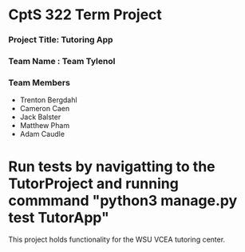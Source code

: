 # CptS 322 Term Project
### Project Title: Tutoring App 
### Team Name :  Team Tylenol
### Team Members 
* Trenton Bergdahl
* Cameron Caen
* Jack Balster
* Matthew Pham
* Adam Caudle

# Run tests by navigatting to the TutorProject and running commmand "python3 manage.py test TutorApp"

This project holds functionality for the WSU VCEA tutoring center.

